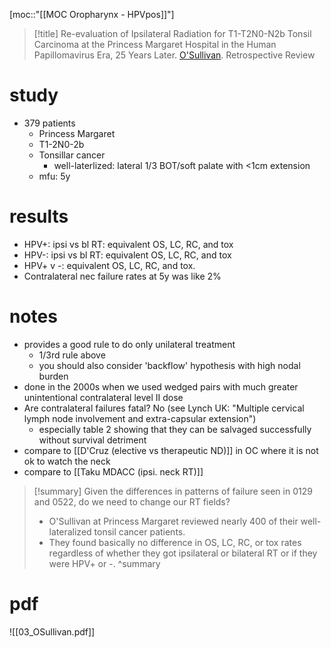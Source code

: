 [moc::"[[MOC Oropharynx - HPVpos]]"]
>[!title]
> Re-evaluation of Ipsilateral Radiation for T1-T2N0-N2b Tonsil Carcinoma at the Princess Margaret Hospital in the Human Papillomavirus Era, 25 Years Later. [O'Sullivan](https://doi.org/10.1016/j.ijrobp.2017.01.018). Retrospective Review

# study
- 379 patients 
	- Princess Margaret
	- T1-2N0-2b
	- Tonsillar cancer
		- well-laterlized: lateral 1/3 BOT/soft palate with <1cm extension
	- mfu: 5y

# results
- HPV+: ipsi vs bl RT: equivalent OS, LC, RC, and tox
- HPV-: ipsi vs bl RT: equivalent OS, LC, RC, and tox
- HPV+ v -: equivalent OS, LC, RC, and tox. 
- Contralateral nec failure rates at 5y was like 2%

# notes
- provides a good rule to do only unilateral treatment
	- 1/3rd rule above
	- you should also consider 'backflow' hypothesis with high nodal burden
- done in the 2000s when we used wedged pairs with much greater unintentional contralateral level II dose 
- Are contralateral failures fatal? No (see Lynch UK: "Multiple cervical lymph node involvement and extra-capsular extension")
	- especially table 2 showing that they can be salvaged successfully without survival detriment
- compare to [[D'Cruz (elective vs therapeutic ND)]] in OC where it is not ok to watch the neck
- compare to [[Taku MDACC (ipsi. neck RT)]]

>[!summary] 
> Given the differences in patterns of failure seen in 0129 and 0522, do we need to change our RT fields?
> - O'Sullivan at Princess Margaret reviewed nearly 400 of their well-lateralized tonsil cancer patients. 
> - They found basically no difference in OS, LC, RC, or tox rates regardless of whether they got ipsilateral or bilateral RT or if they were HPV+ or -. 
>^summary

# pdf
![[03_OSullivan.pdf]]